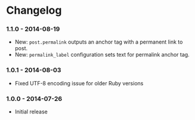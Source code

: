 # Changelog

### 1.1.0 - 2014-08-19

- New: `post.permalink` outputs an anchor tag with a permanent link to post.
- New: `permalink_label` configuration sets text for permalink anchor tag.

### 1.0.1 - 2014-08-03

- Fixed UTF-8 encoding issue for older Ruby versions

### 1.0.0 - 2014-07-26

- Initial release
